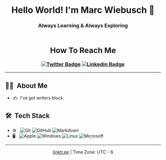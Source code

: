 <h1 align="center"> Hello World! I'm Marc Wiebusch 👋 </h1>
<h3 align="center"> Always Learning &amp; Always Exploring

<div align="center">

<br>

<h2>How To Reach Me</h2>

[![Twitter Badge](https://img.shields.io/badge/-Twitter-1ca0f1?style=flat-square&logo=twitter&logoColor=white&link=https://twitter.com/MarcWiebusch)](https://twitter.com/MarcWiebusch) [![Linkedin Badge](https://img.shields.io/badge/-LinkedIn-blue?style=flat-square&logo=Linkedin&logoColor=white&link=https://www.linkedin.com/in/marc-wiebusch/)](https://www.linkedin.com/in/marc-wiebusch) 

---

</div>

<h2> 👨‍💻 &nbsp;About Me</h2>

- ✍️ &nbsp;I've got writers block.


<h2> 🛠 &nbsp;Tech Stack</h2>

- ⚙️ &nbsp;
  ![Git](https://img.shields.io/badge/-Git-333333?style=flat&logo=git)
  ![GitHub](https://img.shields.io/badge/-GitHub-333333?style=flat&logo=github)
  ![Markdown](https://img.shields.io/badge/-Markdown-333333?style=flat&logo=markdown&logoColor=000000)
- 🖥 &nbsp;
  ![Apple](https://img.shields.io/badge/-Mac-333333?style=flat&logo=apple)
  ![Windows](https://img.shields.io/badge/-Windows-333333?style=flat&logo=windows&logoColor=00bfff)
  ![Linux](https://img.shields.io/badge/-Linux-333333?style=flat&logo=linux)
  ![Microsoft](https://img.shields.io/badge/-Microsoft_Office-333333?style=flat&logo=microsoft-office&logoColor=ff6600)

<!---

<h2> 📊 &nbsp;Profile Stats</h2>

<div>
  <a href="https://github.com/anuraghazra/github-readme-stats">
    <img src="https://github-readme-stats.vercel.app/api/top-langs/?username=MarcWiebusch&layout=compact" />
  </a>
</div>
<div>
  <a href="https://github.com/anuraghazra/github-readme-stats">
    <img src="https://github-readme-stats.vercel.app/api?username=MarcWiebusch&hide=stars,issues&count_private=true&show_icons=true"/>
  </a>
</div>

--->

---

  <div align="center">
    <a href="https://linktr.ee/MarcWiebusch" alt="linktr.ee">linktr.ee</a> | Time Zone: UTC - 6 
  </div>
